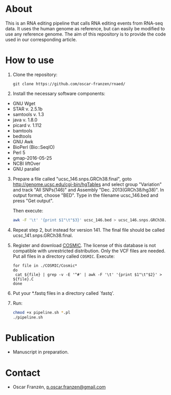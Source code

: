 # About
This is an RNA editing pipeline that calls RNA editing events from RNA-seq data. It uses the human genome as reference, but can easily be modified to use any reference genome. The aim of this repository is to provide the code used in our corresponding article.

# How to use
1. Clone the repository:

   ```
   git clone https://github.com/oscar-franzen/rnaed/
   ```
2. Install the necessary software components:
* GNU Wget
* STAR v. 2.5.1b
* samtools v. 1.3
* java v. 1.8.0
* picard v. 1.112
* bamtools
* bedtools
* GNU Awk
* BioPerl (Bio::SeqIO)
* Perl 5
* gmap-2016-05-25
* NCBI liftOver
* GNU parallel
3. Prepare a file called "ucsc_146.snps.GRCh38.final", goto http://genome.ucsc.edu/cgi-bin/hgTables and select group "Variation" and track "All SNPs(146)" and Assembly "Dec. 2013(GRCh38/hg38)". In output format, choose "BED". Type in the filename ucsc_146.bed and press "Get output".  

   Then execute:  
   ```bash
   awk -F '\t' '{print $1"\t"$3}' ucsc_146.bed > ucsc_146.snps.GRCh38.final
   ```
4. Repeat step 2, but instead for version 141. The final file should be called ucsc_141.snps.GRCh38.final.

5. Register and download [COSMIC](http://cancer.sanger.ac.uk/cosmic). The license of this database is not compatible with unrestricted distribution. Only the VCF files are needed. Put all files in a directory called `COSMIC`. Execute:

   ```
   for file in ./COSMIC/Cosmic*
   do
    cat ${file} | grep -v -E '^#' | awk -F '\t' '{print $1"\t"$2}' > ${file}.C
   done
   ```

6. Put your *.fastq files in a directory called `fastq'.
7. Run:

   ```bash
   chmod +x pipeline.sh *.pl
   ./pipeline.sh
   ```

# Publication
* Manuscript in preparation.

# Contact
* Oscar Franzén, <p.oscar.franzen@gmail.com>
